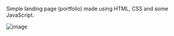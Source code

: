 Simple landing page (portfolio) made using HTML, CSS and some JavaScript.

![image](https://user-images.githubusercontent.com/85109727/136937677-6e7cf8b1-6deb-4c42-94b9-ac59902d9004.png)
